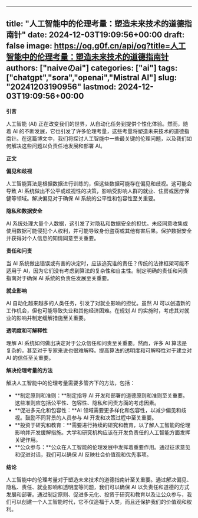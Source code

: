 
---
title: "人工智能中的伦理考量：塑造未来技术的道德指南针"
date: 2024-12-03T19:09:56+00:00
draft: false
image: https://og.g0f.cn/api/og?title=人工智能中的伦理考量：塑造未来技术的道德指南针
authors: ["naiveのai"]
categories: ["ai"]
tags: ["chatgpt","sora","openai","Mistral AI"]
slug: "20241203190956"
lastmod: 2024-12-03T19:09:56+00:00
---
**引言**

人工智能 (AI) 正在改变我们的世界，从自动化任务到提供个性化体验。然而，随着 AI 的不断发展，它也引发了许多伦理考量，这些考量将塑造未来技术的道德指南针。在这篇博文中，我们将探讨人工智能中一些最关键的伦理问题，以及我们如何解决这些问题以负责任地发展和部署 AI。

**正文**

**偏见和歧视**

人工智能算法是根据数据进行训练的，但这些数据可能存在偏见和歧视。这可能会导致 AI 系统做出不公平或歧视性的决策，影响受影响人群的就业、住房或医疗保健等领域。解决偏见对于确保 AI 系统的公平性和包容性至关重要。

**隐私和数据安全**

AI 系统处理大量个人数据，这引发了对隐私和数据安全的担忧。未经同意收集或使用数据可能侵犯个人权利，并可能导致身份盗窃或其他有害后果。保护数据安全并获得对个人信息的知情同意至关重要。

**责任和问责**

当 AI 系统做出错误或有害的决定时，应该追究谁的责任？传统的法律框架可能不适用于 AI，因为它们没有考虑到算法的复杂性和自主性。制定明确的责任和问责指南对于确保 AI 系统的负责任发展至关重要。

**就业影响**

AI 自动化越来越多的人类任务，引发了对就业影响的担忧。虽然 AI 可以创造新的工作机会，但也可能导致失业和其他经济困难。在规划 AI 的实施时，考虑其对就业的影响并制定缓解措施至关重要。

**透明度和可解释性**

理解 AI 系统如何做出决定对于公众信任和问责至关重要。然而，许多 AI 算法是复杂的，甚至对于专家来说也很难解释。提高算法的透明度和可解释性对于建立对 AI 的信任至关重要。

**解决伦理考量的方法**

解决人工智能中的伦理考量需要多管齐下的方法，包括：

* **制定原则和准则：**制定指导 AI 开发和部署的道德原则和准则至关重要。这些准则应包括公平性、包容性、隐私和问责方面的考虑因素。
* **促进多元化和包容性：**AI 领域需要更多样化和包容性，以减少偏见和歧视。鼓励不同背景的人员参与 AI 开发和决策过程中至关重要。
* **投资于研究和教育：**需要进行持续的研究和教育，以了解人工智能的伦理影响并开发缓解措施。大学和研究机构应该在开发负责任的人工智能方面发挥关键作用。
* **公众参与：**公众在人工智能的伦理发展中发挥着重要作用。通过征求意见和促进对话，我们可以确保 AI 反映社会价值观和优先事项。

**结论**

人工智能中的伦理考量对于塑造未来技术的道德指南针至关重要。通过解决偏见、隐私、责任、就业影响和透明度等问题，我们可以确保 AI 以负责任和道德的方式发展和部署。通过制定原则、促进多元化、投资于研究和教育以及让公众参与，我们可以创建一个人工智能时代，它不仅造福于人类，而且还保护我们的价值观和权利。